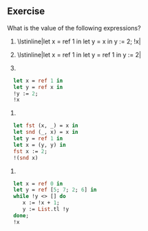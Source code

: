   
## Exercise
  What is the value of the following expressions?
  
1. \lstinline|let x = ref 1 in let y = x in y := 2; !x|
  
  
1. \lstinline|let x = ref 1 in let y = ref 1 in y := 2|
  
  
1.
  
```ocaml
  let x = ref 1 in
  let y = ref x in
  !y := 2;
  !x
```
  
  
1.
  
```ocaml
  let fst (x, _) = x in
  let snd (_, x) = x in
  let y = ref 1 in
  let x = (y, y) in
  fst x := 2;
  !(snd x)
```
  
  
1.
  
```ocaml
  let x = ref 0 in
  let y = ref [5; 7; 2; 6] in
  while !y <> [] do
     x := !x + 1;
     y := List.tl !y
  done;
  !x
```
  
  
